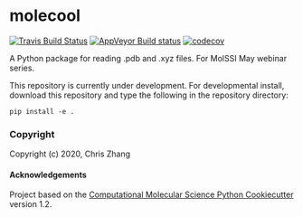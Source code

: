 molecool
==============================
[//]: # (Badges)
[![Travis Build Status](https://travis-ci.com/REPLACE_WITH_OWNER_ACCOUNT/molecool.svg?branch=master)](https://travis-ci.com/REPLACE_WITH_OWNER_ACCOUNT/molecool)
[![AppVeyor Build status](https://ci.appveyor.com/api/projects/status/REPLACE_WITH_APPVEYOR_LINK/branch/master?svg=true)](https://ci.appveyor.com/project/REPLACE_WITH_OWNER_ACCOUNT/molecool/branch/master)
[![codecov](https://codecov.io/gh/REPLACE_WITH_OWNER_ACCOUNT/molecool/branch/master/graph/badge.svg)](https://codecov.io/gh/REPLACE_WITH_OWNER_ACCOUNT/molecool/branch/master)

A Python package for reading .pdb and .xyz files. For MolSSI May webinar series.

This repository is currently under development. For developmental install, download this repository and type the following in the repository directory:

`pip install -e .`



### Copyright

Copyright (c) 2020, Chris Zhang


#### Acknowledgements
 
Project based on the 
[Computational Molecular Science Python Cookiecutter](https://github.com/molssi/cookiecutter-cms) version 1.2.
